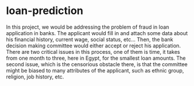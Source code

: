 # loan-prediction
In this project, we would be addressing the problem of fraud in loan application in banks. The applicant would fill in and attach some data about his financial history, current wage, social status, etc... Then, the bank decision making committee would either accept or reject his application. There are two critical issues in this process, one of them is time, it takes from one month to three, here in Egypt, for the smallest loan amounts. The second issue, which is the censorious obstacle there, is that the committee might be biased to many attributes of the applicant, such as ethnic group, religion, job history, etc.
